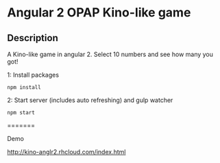 
# Angular 2 OPAP Kino-like game

## Description
A Kino-like game in angular 2. Select 10 numbers and see how many you got!


1: Install packages
```
npm install
```
2: Start server (includes auto refreshing) and gulp watcher
```
npm start
```
=======

Demo

http://kino-anglr2.rhcloud.com/index.html
